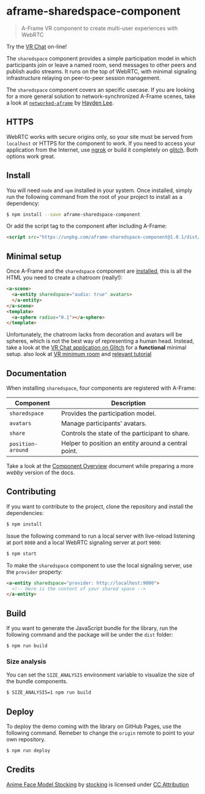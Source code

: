 # aframe-sharedspace-component
> A-Frame VR component to create multi-user experiences with WebRTC

Try the [VR Chat](https://vr-chat.glitch.me/) on-line!

The `sharedspace` component provides a simple participation model in which participants join or leave a named room, send messages to other peers and publish audio streams. It runs on the top of WebRTC, with minimal signaling infrastructure relaying on peer-to-peer session management.

The `sharedspace` component covers an specific usecase. If you are looking for a more general solution to network-synchronized A-Frame scenes, take a look at [`networked-aframe`](https://github.com/haydenjameslee/networked-aframe) by [Hayden Lee](http://haydenlee.io/).

## HTTPS
WebRTC works with secure origins only, so your site must be served from `localhost` or HTTPS for the component to work. If you need to access your application from the Internet, use [ngrok](https://ngrok.com/) or build it completely on [glitch](https://glitch.com/). Both options work great.

## Install
You will need `node` and `npm` installed in your system. Once installed, simply run the following command from the root of your project to install as a dependency:

```bash
$ npm install --save aframe-sharedspace-component
```

Or add the script tag to the component after including A-Frame:

```html
<script src="https://unpkg.com/aframe-sharedspace-component@1.0.1/dist/aframe-sharedspace-component.min.js"></script>
```

## Minimal setup

Once A-Frame and the `sharedspace` component are [installed](#install), this is all the HTML you need to create a chatroom (really!):

```html
<a-scene>
  <a-entity sharedspace="audio: true" avatars>
  </a-entity>
</a-scene>
<template>
  <a-sphere radius="0.1"></a-sphere>
</template>
```

Unfortunately, the chatroom lacks from decoration and avatars will be spheres, which is not the best way of representing a human head. Instead, take a look at the [VR Chat application on Glitch](https://glitch.com/edit/#!/vr-chat) for a **functional** minimal setup.
also look at [VR minimum room](https://hacks.mozilla.org/2017/10/multi-user-experiences-with-a-frame/) and [relevant tutorial](https://hacks.mozilla.org/2017/10/multi-user-experiences-with-a-frame/)
## Documentation

When installing `sharedspace`, four components are registered with A-Frame:

| Component         | Description                                          |
|-------------------|------------------------------------------------------|
| `sharedspace`     | Provides the participation model.                    |
| `avatars`         | Manage participants' avatars.                        |
| `share`           | Controls the state of the participant to share.      |
| `position-around` | Helper to position an entity around a central point. |

Take a look at the [Component Overview](https://github.com/delapuente/aframe-sharedspace-component/tree/master/dist#component-overview) document while preparing a more _webby_ version of the docs.

## Contributing
If you want to contribute to the project, clone the repository and install the dependencies:

```bash
$ npm install
```

Issue the following command to run a local server with live-reload listening at port `8080` and a local WebRTC signaling server at port `9000`:

```bash
$ npm start
```

To make the `sharedspace` component to use the local signaling server, use the `provider` property:

```html
<a-entity sharedspace="provider: http://localhost:9000">
  <!-- Here is the content of your shared space -->
</a-entity>
```

## Build
If you want to generate the JavaScript bundle for the library, run the following command and the package will be under the `dist` folder:

```bash
$ npm run build
```

### Size analysis
You can set the `SIZE_ANALYSIS` environment variable to visualize the size of the bundle components.

```bash
$ SIZE_ANALYSIS=1 npm run build
```

## Deploy
To deploy the demo coming with the library on GitHub Pages, use the following command. Remeber to change the `origin` remote to point to your own repository.

```bash
$ npm run deploy
```

## Credits

[Anime Face Model Stocking](https://sketchfab.com/models/d049b6a85d204057b170ef9dbc851200) by [stocking](https://sketchfab.com/stocking) is licensed under [CC Attribution](http://creativecommons.org/licenses/by/4.0/)

